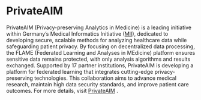 # PrivateAIM
PrivateAIM (Privacy-preserving Analytics in Medicine) is a leading initiative within Germany’s Medical Informatics Initiative
([MII](/https://www.medizininformatik-initiative.de/de/start)), dedicated to developing secure, scalable methods for analyzing
healthcare data while safeguarding patient privacy. By focusing on decentralized data processing, the FLAME (Federated Learning
and Analyses in MEdicine) platform ensures sensitive data remains protected, with only analysis algorithms and results exchanged.
Supported by 17 partner institutions, PrivateAIM is developing a platform for federated learning that integrates cutting-edge
privacy-preserving technologies. This collaboration aims to advance medical research, maintain high data security standards,
and improve
patient care outcomes. For more details, visit [PrivateAIM](/https://www.medizininformatik-initiative.de/de/start) .
